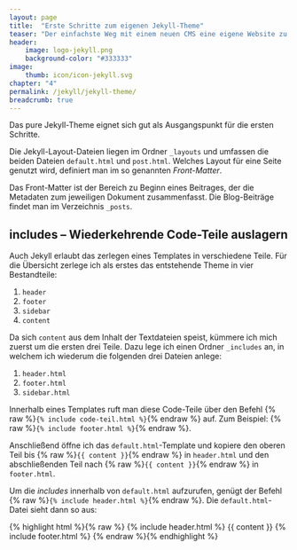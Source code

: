 ```yaml
---
layout: page
title:  "Erste Schritte zum eigenen Jekyll-Theme"
teaser: "Der einfachste Weg mit einem neuen CMS eine eigene Website zu bauen, ist die Modifizierung des bestehenden Themes."
header:
    image: logo-jekyll.png
    background-color: "#333333"
image:
    thumb: icon/icon-jekyll.svg
chapter: "4"
permalink: /jekyll/jekyll-theme/
breadcrumb: true
---
```

 Das pure Jekyll-Theme eignet sich gut als Ausgangspunkt für die ersten Schritte.

 Die Jekyll-Layout-Dateien liegen im Ordner `_layouts` und umfassen die beiden Dateien `default.html` und `post.html`. Welches Layout für eine Seite genutzt wird, definiert man im so genannten *Front-Matter*.

 Das Front-Matter ist der Bereich zu Beginn eines Beitrages, der die Metadaten zum jeweiligen Dokument zusammenfasst. Die Blog-Beiträge findet man im Verzeichnis `_posts`.

## includes – Wiederkehrende Code-Teile auslagern

Auch Jekyll erlaubt das zerlegen eines Templates in verschiedene Teile. Für die Übersicht zerlege ich als erstes das entstehende Theme in vier Bestandteile:

1. `header`
2. `footer`
3. `sidebar`
4. `content`

Da sich `content` aus dem Inhalt der Textdateien speist, kümmere ich mich zuerst um die ersten drei Teile. Dazu lege ich einen Ordner `_includes` an, in welchem ich wiederum die folgenden drei Dateien anlege:

1. `header.html`
2. `footer.html`
3. `sidebar.html`

Innerhalb eines Templates ruft man diese Code-Teile über den Befehl {% raw %}`{% include code-teil.html %}`{% endraw %} auf. Zum Beispiel: {% raw %}`{% include footer.html %}`{% endraw %}.

Anschließend öffne ich das `default.html`-Template und kopiere den oberen Teil bis {% raw %}`{{ content }}`{% endraw %} in `header.html` und den abschließenden Teil nach {% raw %}`{{ content }}`{% endraw %} in `footer.html`.

Um die *includes* innerhalb von `default.html` aufzurufen, genügt der Befehl {% raw %}`{% include header.html %}`{% endraw %}. Die `default.html`-Datei sieht dann so aus:

{% highlight html %}{% raw %}
{% include header.html %}
    {{ content }}
{% include footer.html %}
{% endraw %}{% endhighlight %}
